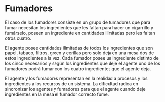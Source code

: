 # Fumadores

El caso de los fumadores consiste en un grupo de fumadores que para fumar necesitan los ingredientes que les faltan para hacer un cigarrillo y fumárselo, poseen un ingrediente en cantidades ilimitadas pero les faltan otros cuatro.

El agente posee cantidades ilimitadas de todos los ingredientes que son papel, tabaco, filtros, green y cerillas pero solo deja en una mesa dos de estos ingredientes a la vez. Cada fumador posee un ingrediente distinto de los cinco necesarios y según los ingredientes que deje el agente uno de los fumadores podrá fumar con los cuatro ingredientes que el agente deja.

El agente y los fumadores representan en la realidad a procesos y los ingredientes a los recursos de un sistema. La dificultad radica en sincronizar los agentes y fumadores para que el agente cuando deje ingredientes en la mesa el fumador correcto fume.

